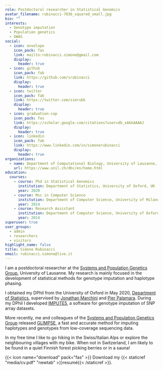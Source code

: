 ```yaml
---
role: Postdoctoral researcher in Statistical Genomics
avatar_filename: rubinacci-7036_squared_small.jpg
bio: ""
interests:
  - Genotype imputation
  - Population genetics
  - GWAS
social:
  - icon: envelope
    icon_pack: fas
    link: mailto:rubinacci.simone@gmail.com
    display:
      header: true
  - icon: github
    icon_pack: fab
    link: https://github.com/srubinacci
    display:
      header: true
  - icon: twitter
    icon_pack: fab
    link: https://twitter.com/simrubk
    display:
      header: true
  - icon: graduation-cap
    icon_pack: fas
    link: https://scholar.google.com/citations?user=db_xAkkAAAAJ
    display:
      header: true
  - icon: linkedin
    icon_pack: fab
    link: https://www.linkedin.com/in/simonerubinacci
    display:
      header: true
organizations:
  - name: Department of Computational Biology, University of Lausanne, CH
    url: https://www.unil.ch/dbc/en/home.html
education:
  courses:
    - course: Phd in Statistical Genomics
      institution: Department of Statistics, University of Oxford, UK
      year: 2020
    - course: Msc in Computer Science
      institution: Department of Computer Science, University of Milano-Bicocca, IT
      year: 2014
    - course: Research Assistant
      institution: Department of Computer Science, University of Oxford
      year: 2014
superuser: true
user_groups:
  - admin
  - researchers
  - visitors
highlight_name: false
title: Simone Rubinacci
email: rubinacci.simone@live.it
---
```

I am a postdoctoral researcher at the <a href="https://odelaneau.github.io/lap-page/">Systems and Population Genetics Group</a>, University of Lausanne. My research is mainly focused in the development of statistical methods for genotype imputation and haplotype phasing.

I obtained my DPhil from the University of Oxford in May 2020, <a href="https://www.stats.ox.ac.uk">Department of Statistics<a>, supervised by <a href="https://jmarchini.org/">Jonathan Marchini</a> and <a href="https://www.palamaralab.org">Pier Palamara</a>. During my DPhil I developed <a href="https://jmarchini.org/impute5">IMPUTE5</a>, a software for genotype imputation of SNP array datasets.

More recently, me and colleagues of the <a href="https://odelaneau.github.io/lap-page/">Systems and Population Genetics Group</a> released <a href="https://odelaneau.github.io/GLIMPSE">GLIMPSE</a>, a fast and accurate method for imputing haplotypes and genotypes from low-coverage sequencing data.

In my free time I like to go hiking in the Swiss/Italian Alps or explore the neighbouring villages with my bike. When not in Switzerland, I am likely to be found in a quiet Finnish forest picking berries or in a sauna!

{{< icon name="download" pack="fas" >}} Download my {{< staticref "media/cv.pdf" "newtab" >}}resumé{{< /staticref >}}.